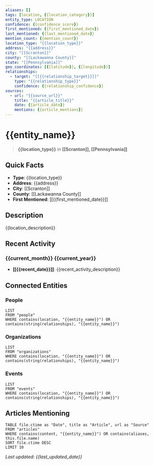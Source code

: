 ```yaml
---
aliases: []
tags: [location, {{location_category}}]
entity_type: LOCATION
confidence: {{confidence_score}}
first_mentioned: {{first_mentioned_date}}
last_mentioned: {{last_mentioned_date}}
mention_count: {{mention_count}}
location_type: "{{location_type}}"
address: "{{address}}"
city: "[[Scranton]]"
county: "[[Lackawanna County]]"
state: "[[Pennsylvania]]"
geo_coordinates: [{{latitude}}, {{longitude}}]
relationships:
  - target: "[[{{relationship_target}}]]"
    type: "{{relationship_type}}"
    confidence: {{relationship_confidence}}
sources:
  - url: "{{source_url}}"
    title: "{{article_title}}"
    date: {{article_date}}
    mentions: {{article_mentions}}
---
```


# {{entity_name}}

> **{{location_type}}** in **[[Scranton]], [[Pennsylvania]]**

## Quick Facts
- **Type**: {{location_type}}
- **Address**: {{address}}
- **City**: [[Scranton]]
- **County**: [[Lackawanna County]]
- **First Mentioned**: [[{{first_mentioned_date}}]]

## Description

{{location_description}}

## Recent Activity

### {{current_month}} {{current_year}}
- **[[{{recent_date}}]]**: {{recent_activity_description}}

## Connected Entities

### People
```dataview
LIST
FROM "people"
WHERE contains(location, "{{entity_name}}") OR contains(string(relationships), "{{entity_name}}")
```

### Organizations
```dataview
LIST  
FROM "organizations"
WHERE contains(location, "{{entity_name}}") OR contains(string(relationships), "{{entity_name}}")
```

### Events
```dataview
LIST
FROM "events"
WHERE contains(location, "{{entity_name}}") OR contains(string(relationships), "{{entity_name}}")
```

## Articles Mentioning

```dataview
TABLE file.ctime as "Date", title as "Article", url as "Source"
FROM "articles"
WHERE contains(content, "{{entity_name}}") OR contains(aliases, this.file.name)
SORT file.ctime DESC
LIMIT 10
```

*Last updated: {{last_updated_date}}*